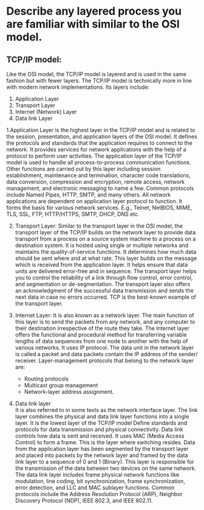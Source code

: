 # Describe any layered process you are familiar with similar to the OSI model. 
## TCP/IP model:  
Like the OSI model, the TCP/IP model is layered and is used in the same fashion but with fewer layers. The TCP/IP model is technically more in line with modern network implementations. Its layers include:
1.	Application Layer 
2.	Transport Layer 
3.	Internet (Network) Layer 
4.	Data link Layer 



1.Application Layer is the highest layer in the TCP/IP model and is related to the session, presentation, and application layers of the OSI model. It defines the protocols and standards that the application requires to connect to the network. It provides services for network applications with the help of a protocol to perform user activities. The application layer of the TCP/IP model is used to handle all process-to-process communication functions.
Other functions are carried out by this layer including session establishment, maintenance and termination, character code translations, data conversion, compression and encryption, remote access, network management, and electronic messaging to name a few. 
Common protocols include Named Pipes, HTTP, SMTP, and many others. All network applications are dependent on application layer protocol to function. 
It forms the basis for various network services. E.g., Telnet, NetBIOS, MIME, TLS, SSL, FTP, HTTP/HTTPS, SMTP, DHCP, DNS etc. 
 
2.	Transport Layer: Similar to the transport layer in the OSI model, the transport layer of the TCP/IP builds on the network layer to provide data transport from a process on a source system machine to a process on a destination system. It is hosted using single or multiple networks and maintains the quality-of-service functions. 
It determines how much data should be sent where and at what rate. This layer builds on the message which is received from the application layer. It helps ensure that data units are delivered error-free and in sequence. 
The transport layer helps you to control the reliability of a link through flow control, error control, and segmentation or de-segmentation. 
The transport layer also offers an acknowledgment of the successful data transmission and sends the next data in case no errors occurred. TCP is the best-known example of the transport layer. 
3.	Internet Layer: 
It is also known as a network layer. The main function of this layer is to send the packets from any network, and any computer to their destination irrespective of the route they take. 
The Internet layer offers the functional and procedural method for transferring variable lengths of data sequences from one node to another with the help of various networks. 
It uses IP protocol. The data unit in the network layer is called a packet and data packets contain the IP address of the sender/ receiver. 
Layer-management protocols that belong to the network layer are: 

    -	Routing protocols 
    -	Multicast group management 
    -	Network-layer address assignment. 
 
4.	Data link layer  
It is also referred to in some texts as the network interface layer. The link layer combines the physical and data link layer functions into a single layer. 
It is the lowest layer of the TCP/IP model Define standards and protocols for data transmission and physical connectivity. Data link controls how data is sent and received. It uses MAC (Media Access Control) to form a frame. This is the layer where switching resides. Data from the application layer has been segmented by the transport layer and placed into packets by the network layer and framed by the data link layer to a sequence of 0 and 1 (Binary).  This layer is responsible for the transmission of the data between two devices on the same network.  
The data link layer includes frame physical network functions like modulation, line coding, bit synchronization, frame synchronization, error detection, and LLC and MAC sublayer functions. Common protocols include the Address Resolution Protocol (ARP), Neighbor Discovery Protocol (NDP), IEEE 802.3, and IEEE 802.11. 
